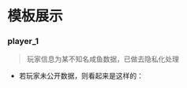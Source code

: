 # 模板展示

### player_1
> 玩家信息为某不知名咸鱼数据，已做去隐私化处理
<ImageViewer src="generated/player_1.png" />

- 若玩家未公开数据，则看起来是这样的：
<ImageViewer src="generated/player_1-anonymous.png" />
